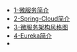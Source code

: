 - [1-微服务简介](1-微服务简介.md)
- [2-Spring-Cloud简介](2-Spring-Cloud简介.md)
- [3-微服务架构风格图](3-微服务架构风格图.md)
- [4-Eureka简介](4-Eureka简介.md)
- 